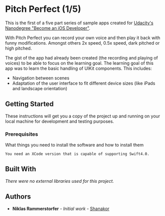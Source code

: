 # Pitch Perfect (1/5)

This is the first of a five part series of sample apps created for [Udacity's Nanodegree "Become an iOS Developer"](https://udacity.com/course/ios-developer-nanodegree--nd003).

With Pitch Perfect you can record your own voice and then play it back with funny modifications. Amongst others 2x speed, 0.5x speed, dark pitched or high pitched.

The gist of the app had already been created (the recording and playing of voices) to be able to focus on the learning goal.
The learning goal of this app was to learn the basic handling of UIKit components. This includes:

* Navigation between scenes
* Adaptation of the user interface to fit different device sizes (like iPads and landscape orientation)

## Getting Started

These instructions will get you a copy of the project up and running on your local machine for development and testing purposes.

### Prerequisites

What things you need to install the software and how to install them

```
You need an XCode version that is capable of supporting Swift4.0.
```

## Built With

_There were no external libraries used for this project._

## Authors

* **Niklas Rammerstorfer** - *Initial work* - [Shanakor](https://github.com/Shanakor)
